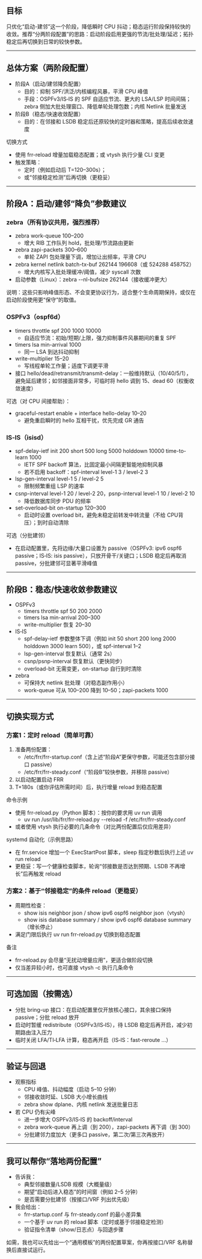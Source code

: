 ## 目标
只优化“启动-建邻”这一个阶段，降低瞬时 CPU 抖动；稳态运行阶段保持较快的收敛。推荐“分两阶段配置”的思路：启动阶段启用更强的节流/批处理/延迟；拓扑稳定后再切换到日常的较快参数。

---

## 总体方案（两阶段配置）
- 阶段A（启动/建邻降负配置）
  - 目的：抑制 SPF/洪泛/内核编程风暴，平滑 CPU 峰值
  - 手段：OSPFv3/IS‑IS 的 SPF 自适应节流、更大的 LSA/LSP 时间间隔；zebra 侧加大批处理窗口、降低单轮处理包数；内核 Netlink 批量发送
- 阶段B（稳态/快速收敛配置）
  - 目的：在邻接和 LSDB 稳定后还原较快的定时器和策略，提高后续收敛速度

切换方式
- 使用 frr-reload 增量加载稳态配置；或 vtysh 执行少量 CLI 变更
- 触发策略：
  - 定时（例如启动后 T=120–300s）；
  - 或“邻接稳定检测”后再切换（更稳妥）

---

## 阶段A：启动/建邻“降负”参数建议

### zebra（所有协议共用，强烈推荐）
- zebra work-queue 100–200
  - 增大 RIB 工作队列 hold，批处理/节流路由更新
- zebra zapi-packets 300–600
  - 单轮 ZAPI 包处理量下调，增加让出频率，平滑 CPU
- zebra kernel netlink batch-tx-buf 262144 196608（或 524288 458752）
  - 增大内核写入批处理缓冲/阈值，减少 syscall 次数
- 启动参数（Linux）：zebra --nl-bufsize 262144（接收缓冲更大）

说明：这些只影响峰值形态、不会变更协议行为，适合整个生命周期保持，或仅在启动阶段使用更“保守”的取值。

### OSPFv3（ospf6d）
- timers throttle spf 200 1000 10000
  - 自适应节流：初始/短期/上限，强力抑制事件风暴期间的重复 SPF
- timers lsa min-arrival 1000
  - 同一 LSA 到达抖动抑制
- write-multiplier 15–20
  - 写线程单轮工作量；适度下调更平滑
- 接口 hello/dead/retransmit/transmit-delay：一般维持默认（10/40/5/1），避免延后建邻；如邻接面非常多，可临时将 hello 调到 15、dead 60（权衡收敛速度）

可选（对 CPU 间接帮助）：
- graceful-restart enable + interface hello-delay 10–20
  - 避免重启瞬时的 hello 互相干扰，优先完成 GR 通告

### IS‑IS（isisd）
- spf-delay-ietf init 200 short 500 long 5000 holddown 10000 time-to-learn 1000
  - IETF SPF backoff 算法，比固定最小间隔更智能地抑制风暴
  - 若不启用 backoff：spf-interval level-1 3 / level-2 3
- lsp-gen-interval level-1 5 / level-2 5
  - 限制频繁重组 LSP 的速率
- csnp-interval level-1 20 / level-2 20，psnp-interval level-1 10 / level-2 10
  - 降低数据库同步 PDU 的频率
- set-overload-bit on-startup 120–300
  - 启动时设置 overload bit，避免未稳定前转发中转流量（不给 CPU背压）；到时自动清除

可选（分批建邻）
- 在启动配置里，先将边缘/大量口设置为 passive（OSPFv3: ipv6 ospf6 passive；IS‑IS: isis passive），只放开骨干/关键口；LSDB 稳定后再取消 passive，分批建邻可显著平滑峰值

---

## 阶段B：稳态/快速收敛参数建议
- OSPFv3
  - timers throttle spf 50 200 2000
  - timers lsa min-arrival 200–300
  - write-multiplier 恢复 20–30
- IS‑IS
  - spf-delay-ietf 参数整体下调（例如 init 50 short 200 long 2000 holddown 3000 learn 500），或 spf-interval 1–2
  - lsp-gen-interval 恢复默认（通常 2s）
  - csnp/psnp-interval 恢复默认（更快同步）
  - overload-bit 无需变更，on-startup 自行到时清除
- zebra
  - 可保持大 netlink 批处理（对稳态副作用小）
  - work-queue 可从 100–200 降到 10–50；zapi-packets 1000

---

## 切换实现方式

### 方案1：定时 reload（简单可靠）
1) 准备两份配置：
   - /etc/frr/frr-startup.conf（含上述“阶段A”更保守参数，可能还包含部分接口 passive）
   - /etc/frr/frr-steady.conf（“阶段B”较快参数，并移除 passive）
2) 以启动配置启动 FRR
3) T+180s（或你评估所需时间）后，执行增量 reload 到稳态配置

命令示例
- 使用 frr-reload.py（Python 脚本）：按你的要求用 uv run 调用
  - uv run /usr/lib/frr/frr-reload.py --reload -f /etc/frr/frr-steady.conf
- 或者使用 vtysh 执行必要的几条命令（对比两份配置后仅应用差异）

systemd 自动化（示例思路）
- 在 frr.service 增加一个 ExecStartPost 脚本，sleep 指定秒数后执行上述 uv run reload
- 更稳妥：写一个健康检查脚本，轮询“邻接数是否达到预期、LSDB 不再增长”后再触发 reload

### 方案2：基于“邻接稳定”的条件 reload（更稳妥）
- 周期性检查：
  - show isis neighbor json / show ipv6 ospf6 neighbor json（vtysh）
  - show isis database summary / show ipv6 ospf6 database summary（增长停止）
- 满足门限后执行 uv run frr-reload.py 切换到稳态配置

备注
- frr-reload.py 会尽量“无扰动增量应用”，更适合做阶段切换
- 仅当差异较小时，也可直接 vtysh -c 执行几条命令

---

## 可选加固（按需选）
- 分批 bring-up 接口：在启动配置里仅开放核心接口，其余接口保持 passive；分批 reload 放开
- 启动时暂缓 redistribute（OSPFv3/IS‑IS），待 LSDB 稳定后再开启，减少初期路由注入压力
- 临时关闭 LFA/TI‑LFA 计算，稳态再开启（IS‑IS：fast-reroute ...）

---

## 验证与回退
- 观察指标
  - CPU 峰值、抖动幅度（启动 5–10 分钟）
  - 邻接收敛时延、LSDB 大小增长曲线
  - zebra show dplane、内核 netlink 发送批量日志
- 若 CPU 仍有尖峰
  - 进一步增大 OSPFv3/IS‑IS 的 backoff/interval
  - zebra work-queue 再上调（到 200），zapi-packets 再下调（到 300）
  - 分批建邻力度加大（更多口 passive，第二次/第三次再放开）

---

## 我可以帮你“落地两份配置”
- 告诉我：
  - 典型邻接数量/LSDB 规模（大概量级）
  - 期望“启动后进入稳态”的时间窗（例如 2–5 分钟）
  - 是否需要分批建邻（按接口/VRF 列出优先级）
- 我会给出：
  - frr-startup.conf 与 frr-steady.conf 的最小差异集
  - 一个基于 uv run 的 reload 脚本（定时或基于邻接稳定检测）
  - 验证指令清单（show/日志点）与回退步骤

如需，我也可以先给出一个“通用模板”的两份配置草案，你再按接口/VRF 名称替换后直接试运行。
